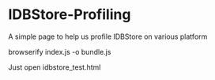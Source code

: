 IDBStore-Profiling
==================

A simple page to help us profile IDBStore on various platform

browserify index.js -o bundle.js

Just open idbstore_test.html
